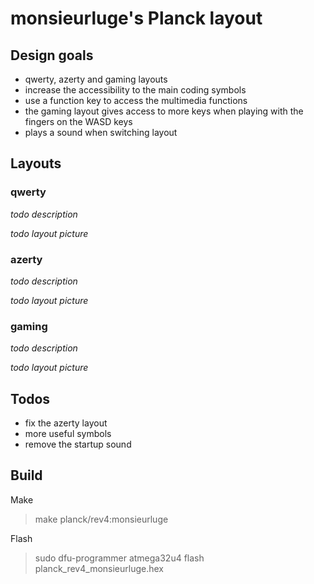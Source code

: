 # monsieurluge's Planck layout

## Design goals

- qwerty, azerty and gaming layouts
- increase the accessibility to the main coding symbols
- use a function key to access the multimedia functions
- the gaming layout gives access to more keys when playing with the fingers on the WASD keys
- plays a sound when switching layout

## Layouts

### qwerty

_todo description_

_todo layout picture_

### azerty

_todo description_

_todo layout picture_

### gaming

_todo description_

_todo layout picture_

## Todos

- fix the azerty layout
- more useful symbols
- remove the startup sound

## Build

Make

> make planck/rev4:monsieurluge

Flash

> sudo dfu-programmer atmega32u4 flash planck_rev4_monsieurluge.hex
